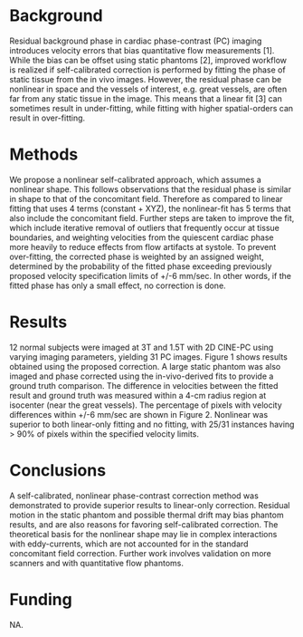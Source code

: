 # Background

Residual background phase in cardiac phase-contrast (PC) imaging introduces velocity errors that bias quantitative flow measurements [1]. While the bias can be offset using static phantoms [2], improved workflow is realized if self-calibrated correction is performed by fitting the phase of static tissue from the in vivo images. However, the residual phase can be nonlinear in space and the vessels of interest, e.g. great vessels, are often far from any static tissue in the image. This means that a linear fit [3] can sometimes result in under-fitting, while fitting with higher spatial-orders can result in over-fitting.

# Methods

We propose a nonlinear self-calibrated approach, which assumes a nonlinear shape. This follows observations that the residual phase is similar in shape to that of the concomitant field. Therefore as compared to linear fitting that uses 4 terms (constant + XYZ), the nonlinear-fit has 5 terms that also include the concomitant field. Further steps are taken to improve the fit, which include iterative removal of outliers that frequently occur at tissue boundaries, and weighting velocities from the quiescent cardiac phase more heavily to reduce effects from flow artifacts at systole. To prevent over-fitting, the corrected phase is weighted by an assigned weight, determined by the probability of the fitted phase exceeding previously proposed velocity specification limits of +/-6 mm/sec. In other words, if the fitted phase has only a small effect, no correction is done.

# Results

12 normal subjects were imaged at 3T and 1.5T with 2D CINE-PC using varying imaging parameters, yielding 31 PC images. Figure 1 shows results obtained using the proposed correction. A large static phantom was also imaged and phase corrected using the in-vivo-derived fits to provide a ground truth comparison. The difference in velocities between the fitted result and ground truth was measured within a 4-cm radius region at isocenter (near the great vessels). The percentage of pixels with velocity differences within +/-6 mm/sec are shown in Figure 2. Nonlinear was superior to both linear-only fitting and no fitting, with 25/31 instances having > 90% of pixels within the specified velocity limits.

# Conclusions

A self-calibrated, nonlinear phase-contrast correction method was demonstrated to provide superior results to linear-only correction. Residual motion in the static phantom and possible thermal drift may bias phantom results, and are also reasons for favoring self-calibrated correction. The theoretical basis for the nonlinear shape may lie in complex interactions with eddy-currents, which are not accounted for in the standard concomitant field correction. Further work involves validation on more scanners and with quantitative flow phantoms.

# Funding

NA.

